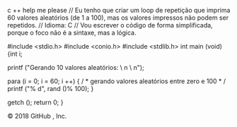 c ++
help me please // Eu tenho que criar um loop de repetição que imprima 60 valores aleatórios (de 1 a 100), mas os valores impressos 
não podem ser repetidos. // Idioma: C // Vou escrever o código de forma simplificada, porque o foco não é a sintaxe, mas a lógica.

#include <stdio.h> #include <conio.h> #include <stdlib.h> int main (void) {int i;

printf ("Gerando 10 valores aleatórios: \ n \ n");

para (i = 0; i = 60; i ++) 
{
/ * gerando valores aleatórios entre zero e 100 * / 
printf ("% d", rand ()% 100); 
}

getch (); return 0; }

© 2018 GitHub , Inc.
